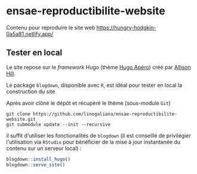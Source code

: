 # ensae-reproductibilite-website

<!-- badges: start -->
<!-- badges: end -->

Contenu pour reproduire le site web 
https://hungry-hodgkin-0a5a81.netlify.app/

## Tester en local

Le site repose sur le _framework_ Hugo (thème
[Hugo Apéro](https://hugo-apero-docs.netlify.app/)) créé par
[Allison Hill](https://www.apreshill.com/). 

Le package `blogdown`, disponible avec `R`, est idéal pour 
tester en local la construction du site

Après avoir clôné le dépôt et récupéré le thème (sous-module `Git`)

```shell
git clone https://github.com/linogaliana/ensae-reproductibilite-website.git
git submodule update --init --recursive
```

il suffit d'utiliser les fonctionalités de `blogdown` (il est conseillé
de privilégier l'utilisation via `RStudio` pour bénéficier de la mise
à jour instantanée du contenu sur un serveur local) :

```r
blogdown::install_hugo()
blogdown::serve_site()
```
